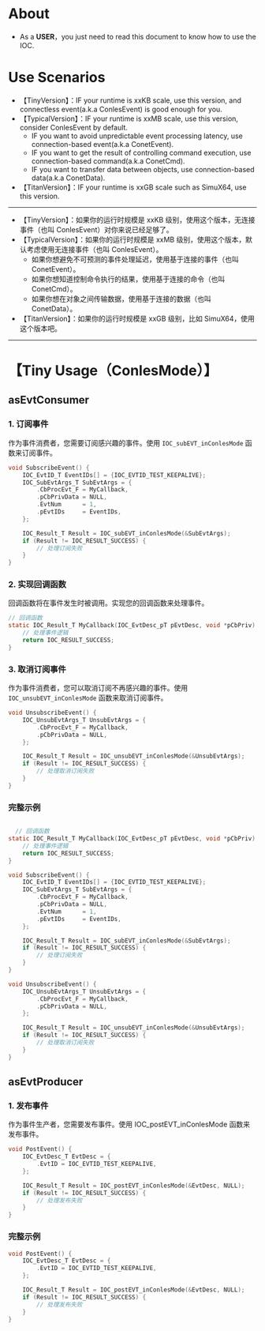 # About

* As a **USER**，you just need to read this document to know how to use the IOC.

# Use Scenarios

* 【TinyVersion】：IF your runtime is xxKB scale, use this version, and connectless event(a.k.a ConlesEvent) is good enough for you.
* 【TypicalVersion】：IF your runtime is xxMB scale, use this version, consider ConlesEvent by default.
  * IF you want to avoid unpredictable event processing latency, use connection-based event(a.k.a ConetEvent).
  * IF you want to get the result of controlling command execution, use connection-based command(a.k.a ConetCmd).
  * IF you want to transfer data between objects, use connection-based data(a.k.a ConetData).
* 【TitanVersion】：IF your runtime is xxGB scale such as SimuX64, use this version.

---

* 【TinyVersion】：如果你的运行时规模是 xxKB 级别，使用这个版本，无连接事件（也叫 ConlesEvent）对你来说已经足够了。
* 【TypicalVersion】：如果你的运行时规模是 xxMB 级别，使用这个版本，默认考虑使用无连接事件（也叫 ConlesEvent）。
  * 如果你想避免不可预测的事件处理延迟，使用基于连接的事件（也叫 ConetEvent）。
  * 如果你想知道控制命令执行的结果，使用基于连接的命令（也叫 ConetCmd）。
  * 如果你想在对象之间传输数据，使用基于连接的数据（也叫 ConetData）。
* 【TitanVersion】：如果你的运行时规模是 xxGB 级别，比如 SimuX64，使用这个版本吧。

---

# 【Tiny Usage（ConlesMode）】
## asEvtConsumer

### 1. 订阅事件

作为事件消费者，您需要订阅感兴趣的事件。使用 `IOC_subEVT_inConlesMode` 函数来订阅事件。

```c
void SubscribeEvent() {
    IOC_EvtID_T EventIDs[] = {IOC_EVTID_TEST_KEEPALIVE};
    IOC_SubEvtArgs_T SubEvtArgs = {
        .CbProcEvt_F = MyCallback,
        .pCbPrivData = NULL,
        .EvtNum      = 1,
        .pEvtIDs     = EventIDs,
    };

    IOC_Result_T Result = IOC_subEVT_inConlesMode(&SubEvtArgs);
    if (Result != IOC_RESULT_SUCCESS) {
        // 处理订阅失败
    }
}
```

### 2. 实现回调函数
回调函数将在事件发生时被调用。实现您的回调函数来处理事件。

```c
// 回调函数
static IOC_Result_T MyCallback(IOC_EvtDesc_pT pEvtDesc, void *pCbPriv) {
    // 处理事件逻辑
    return IOC_RESULT_SUCCESS;
}
```

### 3. 取消订阅事件

作为事件消费者，您可以取消订阅不再感兴趣的事件。使用 `IOC_unsubEVT_inConlesMode` 函数来取消订阅事件。

```c
void UnsubscribeEvent() {
    IOC_UnsubEvtArgs_T UnsubEvtArgs = {
        .CbProcEvt_F = MyCallback,
        .pCbPrivData = NULL,
    };

    IOC_Result_T Result = IOC_unsubEVT_inConlesMode(&UnsubEvtArgs);
    if (Result != IOC_RESULT_SUCCESS) {
        // 处理取消订阅失败
    }
}
```

### 完整示例
  
  ```c

    // 回调函数
  static IOC_Result_T MyCallback(IOC_EvtDesc_pT pEvtDesc, void *pCbPriv) {
      // 处理事件逻辑
      return IOC_RESULT_SUCCESS;
  }
  
  void SubscribeEvent() {
      IOC_EvtID_T EventIDs[] = {IOC_EVTID_TEST_KEEPALIVE};
      IOC_SubEvtArgs_T SubEvtArgs = {
          .CbProcEvt_F = MyCallback,
          .pCbPrivData = NULL,
          .EvtNum      = 1,
          .pEvtIDs     = EventIDs,
      };
  
      IOC_Result_T Result = IOC_subEVT_inConlesMode(&SubEvtArgs);
      if (Result != IOC_RESULT_SUCCESS) {
          // 处理订阅失败
      }
  }
  
  void UnsubscribeEvent() {
      IOC_UnsubEvtArgs_T UnsubEvtArgs = {
          .CbProcEvt_F = MyCallback,
          .pCbPrivData = NULL,
      };
  
      IOC_Result_T Result = IOC_unsubEVT_inConlesMode(&UnsubEvtArgs);
      if (Result != IOC_RESULT_SUCCESS) {
          // 处理取消订阅失败
      }
  }
  ```

## asEvtProducer
### 1. 发布事件
作为事件生产者，您需要发布事件。使用 IOC_postEVT_inConlesMode 函数来发布事件。

```c
void PostEvent() {
    IOC_EvtDesc_T EvtDesc = {
        .EvtID = IOC_EVTID_TEST_KEEPALIVE,
    };

    IOC_Result_T Result = IOC_postEVT_inConlesMode(&EvtDesc, NULL);
    if (Result != IOC_RESULT_SUCCESS) {
        // 处理发布失败
    }
}
```

### 完整示例
  
```c
void PostEvent() {
    IOC_EvtDesc_T EvtDesc = {
        .EvtID = IOC_EVTID_TEST_KEEPALIVE,
    };

    IOC_Result_T Result = IOC_postEVT_inConlesMode(&EvtDesc, NULL);
    if (Result != IOC_RESULT_SUCCESS) {
        // 处理发布失败
    }
}
```

